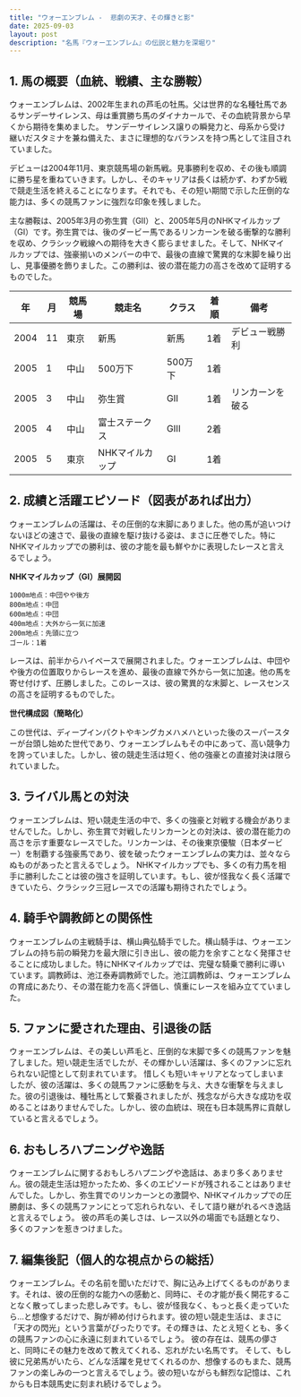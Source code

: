 ```yaml
---
title: "ウォーエンブレム -  悲劇の天才、その輝きと影"
date: 2025-09-03
layout: post
description: "名馬『ウォーエンブレム』の伝説と魅力を深堀り"
---
```


## 1. 馬の概要（血統、戦績、主な勝鞍）

ウォーエンブレムは、2002年生まれの芦毛の牡馬。父は世界的な名種牡馬であるサンデーサイレンス、母は重賞勝ち馬のダイナカールで、その血統背景から早くから期待を集めました。  サンデーサイレンス譲りの瞬発力と、母系から受け継いだスタミナを兼ね備えた、まさに理想的なバランスを持つ馬として注目されていました。

デビューは2004年11月、東京競馬場の新馬戦。見事勝利を収め、その後も順調に勝ち星を重ねていきます。しかし、そのキャリアは長くは続かず、わずか5戦で競走生活を終えることになります。それでも、その短い期間で示した圧倒的な能力は、多くの競馬ファンに強烈な印象を残しました。

主な勝鞍は、2005年3月の弥生賞（GII）と、2005年5月のNHKマイルカップ（GI）です。弥生賞では、後のダービー馬であるリンカーンを破る衝撃的な勝利を収め、クラシック戦線への期待を大きく膨らませました。そして、NHKマイルカップでは、強豪揃いのメンバーの中で、最後の直線で驚異的な末脚を繰り出し、見事優勝を飾りました。この勝利は、彼の潜在能力の高さを改めて証明するものでした。

| 年 | 月 | 競馬場 | 競走名 | クラス | 着順 | 備考 |
|---|---|---|---|---|---|---|
| 2004 | 11 | 東京 | 新馬 | 新馬 | 1着 | デビュー戦勝利 |
| 2005 | 1 | 中山 | 500万下 | 500万下 | 1着 | |
| 2005 | 3 | 中山 | 弥生賞 | GII | 1着 | リンカーンを破る |
| 2005 | 4 | 中山 | 富士ステークス | GIII | 2着 | |
| 2005 | 5 | 東京 | NHKマイルカップ | GI | 1着 |  |


## 2. 成績と活躍エピソード（図表があれば出力）

ウォーエンブレムの活躍は、その圧倒的な末脚にありました。他の馬が追いつけないほどの速さで、最後の直線を駆け抜ける姿は、まさに圧巻でした。特にNHKマイルカップでの勝利は、彼の才能を最も鮮やかに表現したレースと言えるでしょう。

**NHKマイルカップ（GI）展開図**

```
1000m地点：中団やや後方
800m地点：中団
600m地点：中団
400m地点：大外から一気に加速
200m地点：先頭に立つ
ゴール：1着
```

レースは、前半からハイペースで展開されました。ウォーエンブレムは、中団やや後方の位置取りからレースを進め、最後の直線で外から一気に加速。他の馬を寄せ付けず、圧勝しました。このレースは、彼の驚異的な末脚と、レースセンスの高さを証明するものでした。


**世代構成図（簡略化）**

この世代は、ディープインパクトやキングカメハメハといった後のスーパースターが台頭し始めた世代であり、ウォーエンブレムもその中にあって、高い競争力を誇っていました。しかし、彼の競走生活は短く、他の強豪との直接対決は限られていました。


## 3. ライバル馬との対決

ウォーエンブレムは、短い競走生活の中で、多くの強豪と対戦する機会がありませんでした。しかし、弥生賞で対戦したリンカーンとの対決は、彼の潜在能力の高さを示す重要なレースでした。リンカーンは、その後東京優駿（日本ダービー）を制覇する強豪馬であり、彼を破ったウォーエンブレムの実力は、並々ならぬものがあったと言えるでしょう。  NHKマイルカップでも、多くの有力馬を相手に勝利したことは彼の強さを証明しています。もし、彼が怪我なく長く活躍できていたら、クラシック三冠レースでの活躍も期待されたでしょう。


## 4. 騎手や調教師との関係性

ウォーエンブレムの主戦騎手は、横山典弘騎手でした。横山騎手は、ウォーエンブレムの持ち前の瞬発力を最大限に引き出し、彼の能力を余すことなく発揮させることに成功しました。特にNHKマイルカップでは、完璧な騎乗で勝利に導いています。調教師は、池江泰寿調教師でした。池江調教師は、ウォーエンブレムの育成にあたり、その潜在能力を高く評価し、慎重にレースを組み立てていました。


## 5. ファンに愛された理由、引退後の話

ウォーエンブレムは、その美しい芦毛と、圧倒的な末脚で多くの競馬ファンを魅了しました。短い競走生活でしたが、その輝かしい活躍は、多くのファンに忘れられない記憶として刻まれています。  惜しくも短いキャリアとなってしまいましたが、彼の活躍は、多くの競馬ファンに感動を与え、大きな衝撃を与えました。彼の引退後は、種牡馬として繋養されましたが、残念ながら大きな成功を収めることはありませんでした。しかし、彼の血統は、現在も日本競馬界に貢献していると言えるでしょう。


## 6. おもしろハプニングや逸話

ウォーエンブレムに関するおもしろハプニングや逸話は、あまり多くありません。彼の競走生活は短かったため、多くのエピソードが残されることはありませんでした。しかし、弥生賞でのリンカーンとの激闘や、NHKマイルカップでの圧勝劇は、多くの競馬ファンにとって忘れられない、そして語り継がれるべき逸話と言えるでしょう。  彼の芦毛の美しさは、レース以外の場面でも話題となり、多くのファンを惹きつけました。


## 7. 編集後記（個人的な視点からの総括）

ウォーエンブレム。その名前を聞いただけで、胸に込み上げてくるものがあります。それは、彼の圧倒的な能力への感動と、同時に、その才能が長く開花することなく散ってしまった悲しみです。もし、彼が怪我なく、もっと長く走っていたら…と想像するだけで、胸が締め付けられます。彼の短い競走生活は、まさに「天才の閃光」という言葉がぴったりです。その輝きは、たとえ短くとも、多くの競馬ファンの心に永遠に刻まれているでしょう。  彼の存在は、競馬の儚さと、同時にその魅力を改めて教えてくれる、忘れがたい名馬です。  そして、もし彼に兄弟馬がいたら、どんな活躍を見せてくれるのか、想像するのもまた、競馬ファンの楽しみの一つと言えるでしょう。彼の短いながらも鮮烈な記憶は、これからも日本競馬史に刻まれ続けるでしょう。
